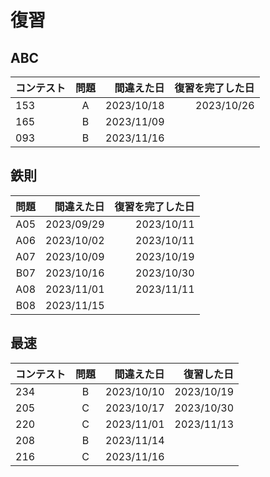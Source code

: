 # 復習

## ABC

| コンテスト | 問題 | 間違えた日 | 復習を完了した日 |
| :--------- | :--: | ---------: | ---------: |
| 153        |  A   | 2023/10/18 |2023/10/26  |⚪︎2023/10/23 ⚪︎2023/10/26 ※割算で
| 165        |  B   | 2023/11/09 ||⚪︎2023/11/13
| 093        |  B   | 2023/11/16 ||

## 鉄則 

| 問題 | 間違えた日 | 復習を完了した日 |
| --: | ---------: | ---------: |
| A05 | 2023/09/29 | 2023/10/11 |×2023/10/03 ⚪︎2023/10/04 ⚪︎2023/10/11
| A06 | 2023/10/02 | 2023/10/11 |⚪︎2023/10/04 ⚪︎2023/10/11
| A07 | 2023/10/09 | 2023/10/19 |×2023/10/12 ⚪︎2023/10/14 ⚪︎2023/10/19
| B07 | 2023/10/16 | 2023/10/30 |×2023/10/19 ⚪︎2023/10/23 ×2023/10/26 ⚪︎2023/10/30
| A08 | 2023/11/01 | 2023/11/11 |×2023/11/5 ⚪︎2023/11/8 ⚪︎2023/11/11
| B08 | 2023/11/15 ||

## 最速

| コンテスト | 問題 | 間違えた日 | 復習した日 |
| :--------- | :--: | ---------: | ---------: |
| 234        |  B   | 2023/10/10 | 2023/10/19 |⚪︎2023/10/14 ⚪︎2023/10/19
| 205        |  C   | 2023/10/17 | 2023/10/30 |×2023/10/24 ⚪︎2023/10/30
| 220        |  C   | 2023/11/01 | 2023/11/13 |×2023/11/6 ⚪︎2023/11/08 ⚪︎2023/11/13
| 208        |  B   | 2023/11/14 ||
| 216        |  C   | 2023/11/16 ||

